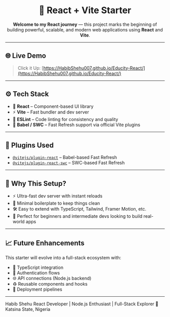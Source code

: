 <h1 align="center">🚀 React + Vite Starter</h1>

<p align="center">
  <strong>Welcome to my React journey</strong> — this project marks the beginning of building powerful, scalable, and modern web applications using <strong>React</strong> and <strong>Vite</strong>.
</p>

---

## 🌐 Live Demo

> Click it Up: [https://HabibShehu007.github.io/Educity-React/](https://HabibShehu007.github.io/Educity-React/)

---

## ⚙️ Tech Stack

- 🧩 <strong>React</strong> – Component-based UI library  
- ⚡ <strong>Vite</strong> – Fast bundler and dev server  
- 🧼 <strong>ESLint</strong> – Code linting for consistency and quality  
- 🔄 <strong>Babel / SWC</strong> – Fast Refresh support via official Vite plugins  

---

## 🔌 Plugins Used

- [`@vitejs/plugin-react`](https://github.com/vitejs/vite-plugin-react) – Babel-based Fast Refresh  
- [`@vitejs/plugin-react-swc`](https://github.com/vitejs/vite-plugin-react-swc) – SWC-based Fast Refresh  

---

## 🧠 Why This Setup?

- ⚡ Ultra-fast dev server with instant reloads  
- 🧼 Minimal boilerplate to keep things clean  
- 🛠️ Easy to extend with TypeScript, Tailwind, Framer Motion, etc.  
- 🚀 Perfect for beginners and intermediate devs looking to build real-world apps  

---

## 📈 Future Enhancements

This starter will evolve into a full-stack ecosystem with:

- 🔷 TypeScript integration  
- 🔐 Authentication flows  
- 🌐 API connections (Node.js backend)  
- ♻️ Reusable components and hooks  
- 🚀 Deployment pipelines  

---

Habib Shehu React Developer | Node.js Enthusiast | Full-Stack Explorer 📍 Katsina State, Nigeria

